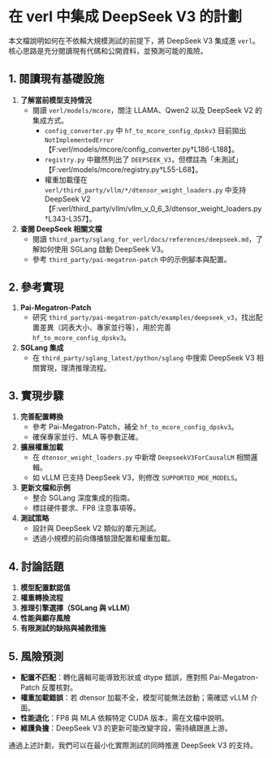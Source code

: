 # 在 verl 中集成 DeepSeek V3 的計劃

本文檔說明如何在不依賴大規模測試的前提下，將 DeepSeek V3 集成進 `verl`。核心思路是充分閱讀現有代碼和公開資料，並預測可能的風險。

## 1. 閱讀現有基礎設施

1. **了解當前模型支持情況**
   - 閱讀 `verl/models/mcore`，關注 LLAMA、Qwen2 以及 DeepSeek V2 的集成方式。
       - `config_converter.py` 中 `hf_to_mcore_config_dpskv3` 目前拋出 `NotImplementedError`【F:verl/models/mcore/config_converter.py†L186-L188】。
       - `registry.py` 中雖然列出了 `DEEPSEEK_V3`，但標註為「未測試」【F:verl/models/mcore/registry.py†L55-L68】。
       - 權重加載僅在 `verl/third_party/vllm/*/dtensor_weight_loaders.py` 中支持 DeepSeek V2【F:verl/third_party/vllm/vllm_v_0_6_3/dtensor_weight_loaders.py†L343-L357】。
2. **查閱 DeepSeek 相關文檔**
   - 閱讀 `third_party/sglang_for_verl/docs/references/deepseek.md`，了解如何使用 SGLang 啟動 DeepSeek V3。
   - 參考 `third_party/pai-megatron-patch` 中的示例腳本與配置。

## 2. 參考實現

1. **Pai-Megatron-Patch**
   - 研究 `third_party/pai-megatron-patch/examples/deepseek_v3`，找出配置差異（詞表大小、專家並行等），用於完善 `hf_to_mcore_config_dpskv3`。
2. **SGLang 集成**
   - 在 `third_party/sglang_latest/python/sglang` 中搜索 DeepSeek V3 相關實現，理清推理流程。

## 3. 實現步驟

1. **完善配置轉換**
   - 參考 Pai-Megatron-Patch，補全 `hf_to_mcore_config_dpskv3`。
   - 確保專家並行、MLA 等參數正確。
2. **擴展權重加載**
   - 在 `dtensor_weight_loaders.py` 中新增 `DeepseekV3ForCausalLM` 相關邏輯。
   - 如 vLLM 已支持 DeepSeek V3，則修改 `SUPPORTED_MOE_MODELS`。
3. **更新文檔和示例**
   - 整合 SGLang 深度集成的指南。
   - 標註硬件要求、FP8 注意事項等。
4. **測試策略**
   - 設計與 DeepSeek V2 類似的單元測試。
   - 透過小規模的前向傳播驗證配置和權重加載。

## 4. 討論話題

1. **模型配置默認值**
2. **權重轉換流程**
3. **推理引擎選擇（SGLang 與 vLLM）**
4. **性能與顯存風險**
5. **有限測試的缺陷與補救措施**

## 5. 風險預測

- **配置不匹配**：轉化邏輯可能導致形狀或 dtype 錯誤，應對照 Pai-Megatron-Patch 反覆核對。
- **權重加載錯誤**：若 dtensor 加載不全，模型可能無法啟動；需確認 vLLM 介面。
- **性能退化**：FP8 與 MLA 依賴特定 CUDA 版本，需在文檔中說明。
- **維護負擔**：DeepSeek V3 的更新可能改變字段，需持續跟進上游。

通過上述計劃，我們可以在最小化實際測試的同時推進 DeepSeek V3 的支持。
